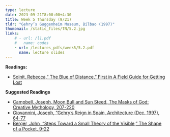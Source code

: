 ```yaml
---
type: lecture
date: 2023-09-21T8:00:00+4:30
title: Week 5 Thursday (9/21)
tldr: "Gehry’s Guggenheim Museum, Bilbao (1997)"
thumbnail: /static_files/TN/5.2.jpg
links: 
    # - url: /l1.pdf
    #   name: codes
    - url: /lectures_pdfs/week5/5.2.pdf
      name: lecture slides
---
```

**Readings:**
- [Solnit, Rebecca,” The Blue of Distance,” First in A Field Guide for Getting Lost](/LOTL_Test/readings_pdfs/week5/TH/r1.pdf)

**Suggested Readings**
- [Campbell, Joseph, Moon Bull and Sun Steed, The Masks of God: Creative Mythology, 207-220](/LOTL_Test/readings_pdfs/week5/TH/r2.pdf)
- [Giovannini, Joseph, “Gehry’s Reign in Spain, Architecture (Dec. 1997), 64-77](/LOTL_Test/readings_pdfs/week5/TH/r3.pdf)
- [Berger, John, “Steps Toward a Small Theory of the Visible,” The Shape of a Pocket, 9-22](/LOTL_Test/readings_pdfs/week5/TH/r4.pdf)


